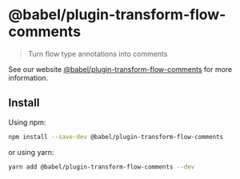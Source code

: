 # @babel/plugin-transform-flow-comments

> Turn flow type annotations into comments

See our website [@babel/plugin-transform-flow-comments](https://babeljs.io/docs/babel-plugin-transform-flow-comments) for more information.

## Install

Using npm:

```sh
npm install --save-dev @babel/plugin-transform-flow-comments
```

or using yarn:

```sh
yarn add @babel/plugin-transform-flow-comments --dev
```
